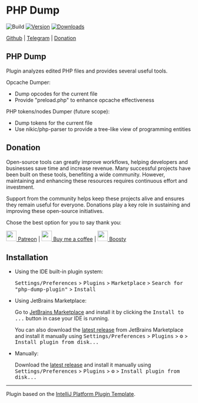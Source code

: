 # PHP Dump

![Build](https://github.com/j-plugins/php-dump-plugin/workflows/Build/badge.svg)
[![Version](https://img.shields.io/jetbrains/plugin/v/28100-php-dump.svg)](https://plugins.jetbrains.com/plugin/28100-php-dump)
[![Downloads](https://img.shields.io/jetbrains/plugin/d/28100-php-dump.svg)](https://plugins.jetbrains.com/plugin/28100-php-dump)

<!-- Plugin description -->

[Github](https://github.com/j-plugins/php-dump-plugin) | [Telegram](https://t.me/jb_plugins/50) | [Donation](https://github.com/xepozz/xepozz?tab=readme-ov-file#become-a-sponsor)

## PHP Dump

Plugin analyzes edited PHP files and provides several useful tools.

Opcache Dumper:
- Dump opcodes for the current file 
- Provide "preload.php" to enhance opcache effectiveness

PHP tokens/nodes Dumper (future scope):
- Dump tokens for the current file
- Use nikic/php-parser to provide a tree-like view of programming entities


## Donation

Open-source tools can greatly improve workflows, helping developers and businesses save time and increase revenue.
Many successful projects have been built on these tools, benefiting a wide community.
However, maintaining and enhancing these resources requires continuous effort and investment.

Support from the community helps keep these projects alive and ensures they remain useful for everyone.
Donations play a key role in sustaining and improving these open-source initiatives.

Chose the best option for you to say thank you:

[<img height="28" src="https://github.githubassets.com/assets/patreon-96b15b9db4b9.svg"> Patreon](https://patreon.com/xepozz)
|
[<img height="28" src="https://github.githubassets.com/assets/buy_me_a_coffee-63ed78263f6e.svg"> Buy me a coffee](https://buymeacoffee.com/xepozz)
|
[<img height="28" src="https://boosty.to/favicon.ico"> Boosty](https://boosty.to/xepozz)

<!-- Plugin description end -->

## Installation

- Using the IDE built-in plugin system:
  
  <kbd>Settings/Preferences</kbd> > <kbd>Plugins</kbd> > <kbd>Marketplace</kbd> > <kbd>Search for "php-dump-plugin"</kbd> >
  <kbd>Install</kbd>
  
- Using JetBrains Marketplace:

  Go to [JetBrains Marketplace](https://plugins.jetbrains.com/plugin/28100-php-dump) and install it by clicking the <kbd>Install to ...</kbd> button in case your IDE is running.

  You can also download the [latest release](https://plugins.jetbrains.com/plugin/28100-php-dump/versions) from JetBrains Marketplace and install it manually using
  <kbd>Settings/Preferences</kbd> > <kbd>Plugins</kbd> > <kbd>⚙️</kbd> > <kbd>Install plugin from disk...</kbd>

- Manually:

  Download the [latest release](https://github.com/j-plugins/php-dump-plugin/releases/latest) and install it manually using
  <kbd>Settings/Preferences</kbd> > <kbd>Plugins</kbd> > <kbd>⚙️</kbd> > <kbd>Install plugin from disk...</kbd>


---
Plugin based on the [IntelliJ Platform Plugin Template][template].

[template]: https://github.com/JetBrains/intellij-platform-plugin-template
[docs:plugin-description]: https://plugins.jetbrains.com/docs/intellij/plugin-user-experience.html#plugin-description-and-presentation

